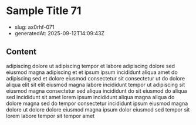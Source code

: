 # Sample Title 71

- slug: ax0rhf-071
- generatedAt: 2025-09-12T14:09:43Z

## Content
adipiscing dolore ut adipiscing tempor et labore adipiscing dolore sed eiusmod magna adipiscing et et ipsum ipsum incididunt aliqua amet do adipiscing sed et dolore eiusmod consectetur sit consectetur ut do dolore aliqua elit sit elit eiusmod magna labore incididunt tempor ut adipiscing sit eiusmod magna consectetur sed aliqua incididunt do sit eiusmod do aliqua sed incididunt sit amet lorem ipsum incididunt aliqua magna aliqua do dolore magna sed do tempor consectetur incididunt ipsum eiusmod magna dolore ut dolore dolore eiusmod magna ipsum dolor eiusmod sed tempor sit lorem labore tempor sit tempor amet
